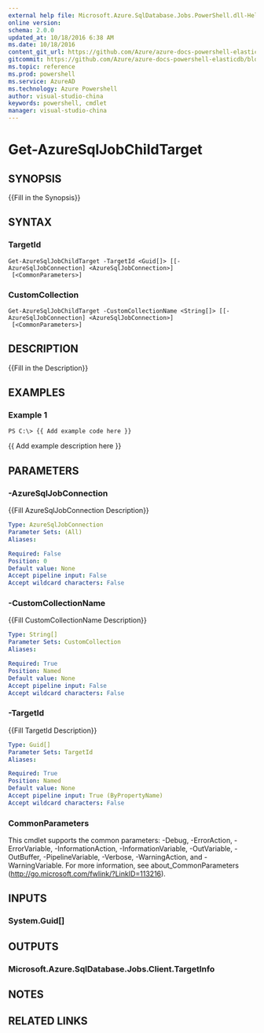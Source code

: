 ```yaml
---
external help file: Microsoft.Azure.SqlDatabase.Jobs.PowerShell.dll-Help.xml
online version: 
schema: 2.0.0
updated_at: 10/18/2016 6:38 AM
ms.date: 10/18/2016
content_git_url: https://github.com/Azure/azure-docs-powershell-elasticdb/blob/master/ElasticDB/ElasticDatabaseJobs/v0.8.33/Get-AzureSqlJobChildTarget.md
gitcommit: https://github.com/Azure/azure-docs-powershell-elasticdb/blob/0499f7a103ac6ce909eab6e4e8e3f759b6f634fe/ElasticDB/ElasticDatabaseJobs/v0.8.33/Get-AzureSqlJobChildTarget.md
ms.topic: reference
ms.prod: powershell
ms.service: AzureAD
ms.technology: Azure Powershell
author: visual-studio-china
keywords: powershell, cmdlet
manager: visual-studio-china
---
```


# Get-AzureSqlJobChildTarget

## SYNOPSIS
{{Fill in the Synopsis}}

## SYNTAX

### TargetId
```
Get-AzureSqlJobChildTarget -TargetId <Guid[]> [[-AzureSqlJobConnection] <AzureSqlJobConnection>]
 [<CommonParameters>]
```

### CustomCollection
```
Get-AzureSqlJobChildTarget -CustomCollectionName <String[]> [[-AzureSqlJobConnection] <AzureSqlJobConnection>]
 [<CommonParameters>]
```

## DESCRIPTION
{{Fill in the Description}}

## EXAMPLES

### Example 1
```
PS C:\> {{ Add example code here }}
```

{{ Add example description here }}

## PARAMETERS

### -AzureSqlJobConnection
{{Fill AzureSqlJobConnection Description}}

```yaml
Type: AzureSqlJobConnection
Parameter Sets: (All)
Aliases: 

Required: False
Position: 0
Default value: None
Accept pipeline input: False
Accept wildcard characters: False
```

### -CustomCollectionName
{{Fill CustomCollectionName Description}}

```yaml
Type: String[]
Parameter Sets: CustomCollection
Aliases: 

Required: True
Position: Named
Default value: None
Accept pipeline input: False
Accept wildcard characters: False
```

### -TargetId
{{Fill TargetId Description}}

```yaml
Type: Guid[]
Parameter Sets: TargetId
Aliases: 

Required: True
Position: Named
Default value: None
Accept pipeline input: True (ByPropertyName)
Accept wildcard characters: False
```

### CommonParameters
This cmdlet supports the common parameters: -Debug, -ErrorAction, -ErrorVariable, -InformationAction, -InformationVariable, -OutVariable, -OutBuffer, -PipelineVariable, -Verbose, -WarningAction, and -WarningVariable. For more information, see about_CommonParameters (http://go.microsoft.com/fwlink/?LinkID=113216).

## INPUTS

### System.Guid[]

## OUTPUTS

### Microsoft.Azure.SqlDatabase.Jobs.Client.TargetInfo

## NOTES

## RELATED LINKS

